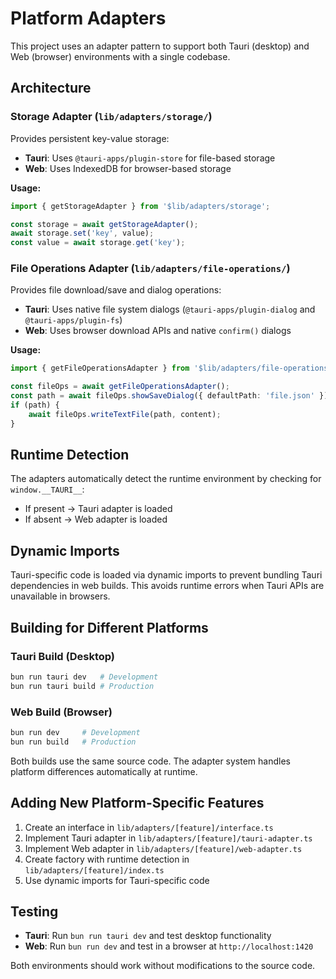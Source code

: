 # Platform Adapters

This project uses an adapter pattern to support both Tauri (desktop) and Web (browser) environments with a single codebase.

## Architecture

### Storage Adapter (`lib/adapters/storage/`)

Provides persistent key-value storage:

- **Tauri**: Uses `@tauri-apps/plugin-store` for file-based storage
- **Web**: Uses IndexedDB for browser-based storage

**Usage:**

```typescript
import { getStorageAdapter } from '$lib/adapters/storage';

const storage = await getStorageAdapter();
await storage.set('key', value);
const value = await storage.get('key');
```

### File Operations Adapter (`lib/adapters/file-operations/`)

Provides file download/save and dialog operations:

- **Tauri**: Uses native file system dialogs (`@tauri-apps/plugin-dialog` and `@tauri-apps/plugin-fs`)
- **Web**: Uses browser download APIs and native `confirm()` dialogs

**Usage:**

```typescript
import { getFileOperationsAdapter } from '$lib/adapters/file-operations';

const fileOps = await getFileOperationsAdapter();
const path = await fileOps.showSaveDialog({ defaultPath: 'file.json' });
if (path) {
	await fileOps.writeTextFile(path, content);
}
```

## Runtime Detection

The adapters automatically detect the runtime environment by checking for `window.__TAURI__`:

- If present → Tauri adapter is loaded
- If absent → Web adapter is loaded

## Dynamic Imports

Tauri-specific code is loaded via dynamic imports to prevent bundling Tauri dependencies in web builds. This avoids runtime errors when Tauri APIs are unavailable in browsers.

## Building for Different Platforms

### Tauri Build (Desktop)

```bash
bun run tauri dev   # Development
bun run tauri build # Production
```

### Web Build (Browser)

```bash
bun run dev     # Development
bun run build   # Production
```

Both builds use the same source code. The adapter system handles platform differences automatically at runtime.

## Adding New Platform-Specific Features

1. Create an interface in `lib/adapters/[feature]/interface.ts`
2. Implement Tauri adapter in `lib/adapters/[feature]/tauri-adapter.ts`
3. Implement Web adapter in `lib/adapters/[feature]/web-adapter.ts`
4. Create factory with runtime detection in `lib/adapters/[feature]/index.ts`
5. Use dynamic imports for Tauri-specific code

## Testing

- **Tauri**: Run `bun run tauri dev` and test desktop functionality
- **Web**: Run `bun run dev` and test in a browser at `http://localhost:1420`

Both environments should work without modifications to the source code.
